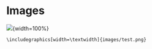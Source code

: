 # Images

![](images/test.png){width=100%}

```{=tex}
\includegraphics[width=\textwidth]{images/test.png}
```
